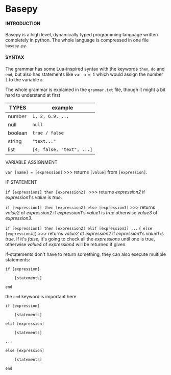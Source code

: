 # Basepy

#### INTRODUCTION

Basepy is a high level, dynamically typed programming language written completely in python. The whole language is
compressed in one file
`basepy.py`.

#### SYNTAX

The grammar has some Lua-inspired syntax with the keywords
`then`, `do` and `end`, but also has statements like `var a = 1` which would assign the number `1` to the variable `a`.

The whole grammar is explained in the `grammar.txt` file, though it might a bit hard to understand at first

| TYPES   | example                   |
|---------|---------------------------|
| number  | `1, 2, 6.9, ...`          |
| null    | `null`                    |
| boolean | `true / false`            |
| string  | `"text..."`               |
| list    | `[4, false, "text", ...]` |

VARIABLE ASSIGNMENT

`var [name] = [expression]` >>>
returns `[value]` from `[expression]`.

IF STATEMENT

`if [expression1] then [expression2] ` >>>
returns _expression2_ if _expression1_'s _value_ is _true_.

`if [expression1] then [expression2] else [expression3]` >>>
returns _value2_ of _expression2_ if _expression1_'s _value1_
is _true_ otherwise _value3_ of _expression3_.

`if [expression1] then [expression2] elif [expression3] ...`
(` else [expression4]`) >>>
returns _value2_ of _expression2_ if _expression1_'s _value1_
is _true_. If it's _false_, it's going to check all the _expressions_
until one is true, otherwise _value4_ of _expression4_ will be returned
if given.

if-statements don't have to return something, they can also execute
multiple statements:
```
if [expression]

    [statements]
    
end
```
the `end` keyword is important here
```
if [expression]

    [statements]
    
elif [expression]

    [statements]

...

else [expression]

    [statements]
    
end
```
